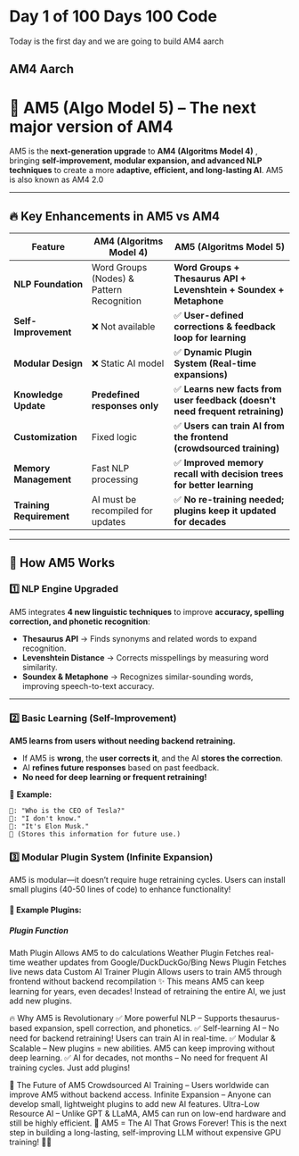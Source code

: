 # Day 1 of 100 Days 100 Code 
Today is the first day and we are going to build AM4 aarch
## AM4 Aarch

# 🚀 AM5 (Algo Model 5) – The next major version of AM4

AM5 is the **next-generation upgrade** to **AM4 (Algoritms Model 4)** , bringing **self-improvement, modular expansion, and advanced NLP techniques** to create a more **adaptive, efficient, and long-lasting AI**.
AM5 is also known as AM4 2.0

---

## 🔥 Key Enhancements in AM5 vs AM4

| Feature | **AM4 (Algoritms Model 4)** | **AM5 (Algoritms Model 5)** |
|----------|----------------|----------------|
| **NLP Foundation** | Word Groups (Nodes) & Pattern Recognition | **Word Groups + Thesaurus API + Levenshtein + Soundex + Metaphone** |
| **Self-Improvement** | ❌ Not available | ✅ **User-defined corrections & feedback loop for learning** |
| **Modular Design** | ❌ Static AI model | ✅ **Dynamic Plugin System (Real-time expansions)** |
| **Knowledge Update** | **Predefined responses only** | ✅ **Learns new facts from user feedback (doesn't need frequent retraining)** |
| **Customization** | Fixed logic | ✅ **Users can train AI from the frontend (crowdsourced training)** |
| **Memory Management** | Fast NLP processing | ✅ **Improved memory recall with decision trees for better learning** |
| **Training Requirement** | AI must be recompiled for updates | ✅ **No re-training needed; plugins keep it updated for decades** |

---

## 🧠 How AM5 Works

### 1️⃣ NLP Engine Upgraded
AM5 integrates **4 new linguistic techniques** to improve **accuracy, spelling correction, and phonetic recognition**:
- **Thesaurus API** → Finds synonyms and related words to expand recognition.
- **Levenshtein Distance** → Corrects misspellings by measuring word similarity.
- **Soundex & Metaphone** → Recognizes similar-sounding words, improving speech-to-text accuracy.

---

### 2️⃣ Basic Learning (Self-Improvement)
**AM5 learns from users without needing backend retraining.**  
- If AM5 is **wrong**, the **user corrects it**, and the AI **stores the correction**.  
- AI **refines future responses** based on past feedback.  
- **No need for deep learning or frequent retraining!**  

📌 **Example:**
```plaintext
👤: "Who is the CEO of Tesla?"
🤖: "I don't know."
👤: "It's Elon Musk."
🤖 (Stores this information for future use.)
```

### 3️⃣ Modular Plugin System (Infinite Expansion)
AM5 is modular—it doesn’t require huge retraining cycles.
Users can install small plugins (40-50 lines of code) to enhance functionality!

#### 📌 Example Plugins:

##### Plugin	Function
Math Plugin	Allows AM5 to do calculations
Weather Plugin	Fetches real-time weather updates from Google/DuckDuckGo/Bing
News Plugin	Fetches live news data
Custom AI Trainer Plugin	Allows users to train AM5 through frontend without backend recompilation
✨ This means AM5 can keep learning for years, even decades!
Instead of retraining the entire AI, we just add new plugins.

🔥 Why AM5 is Revolutionary
✅ More powerful NLP – Supports thesaurus-based expansion, spell correction, and phonetics.
✅ Self-learning AI – No need for backend retraining! Users can train AI in real-time.
✅ Modular & Scalable – New plugins = new abilities. AM5 can keep improving without deep learning.
✅ AI for decades, not months – No need for frequent AI training cycles. Just add plugins!

🚀 The Future of AM5
Crowdsourced AI Training – Users worldwide can improve AM5 without backend access.
Infinite Expansion – Anyone can develop small, lightweight plugins to add new AI features.
Ultra-Low Resource AI – Unlike GPT & LLaMA, AM5 can run on low-end hardware and still be highly efficient.
👑 AM5 = The AI That Grows Forever!
This is the next step in building a long-lasting, self-improving LLM without expensive GPU training! 🚀🔥